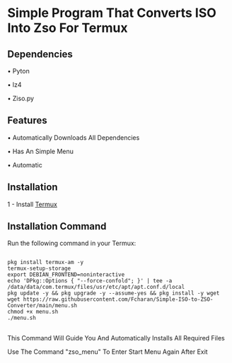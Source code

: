 # Simple Program That Converts ISO Into Zso For Termux

## Dependencies

• Pyton

• lz4

• Ziso.py

## Features

• Automatically Downloads All Dependencies 

• Has An Simple Menu

• Automatic 

## Installation

1 - Install [Termux](https://github.com/Fcharan/WinlatorMali/releases/download/0.0/termux-app_v0.118.1+github-debug_arm64-v8a.apk)

## Installation Command

Run the following command in your Termux:

<pre>
<code>
pkg install termux-am -y
termux-setup-storage
export DEBIAN_FRONTEND=noninteractive
echo 'DPkg::Options { "--force-confold"; }' | tee -a /data/data/com.termux/files/usr/etc/apt/apt.conf.d/local
pkg update -y && pkg upgrade -y --assume-yes && pkg install -y wget
wget https://raw.githubusercontent.com/Fcharan/Simple-ISO-to-ZSO-Converter/main/menu.sh
chmod +x menu.sh
./menu.sh
</code>
</pre>

This Command Will Guide You And Automatically Installs All Required Files

Use The Command "zso_menu" To Enter Start Menu Again After Exit
